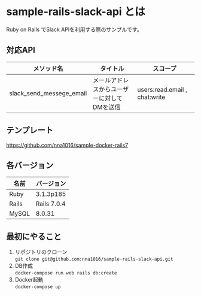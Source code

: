 # sample-rails-slack-api とは

Ruby on Rails でSlack APIを利用する際のサンプルです。

## 対応API
| メソッド名 | タイトル | スコープ |
| ---- | ---- | ---- |
| slack_send_messege_email  | メールアドレスからユーザーに対してDMを送信 | users:read.email , chat:write |

## テンプレート
https://github.com/nna1016/sample-docker-rails7

## 各バージョン
| 名前 | バージョン |
| ---- | ---- |
| Ruby  | 3.1.3p185 |
| Rails | Rails 7.0.4 |
| MySQL | 8.0.31 | 

## 最初にやること

1. リポジトリのクローン   
`git clone git@github.com:nna1016/sample-rails-slack-api.git`
2. DB作成   
`docker-compose run web rails db:create`
3. Docker起動   
`docker-compose up`
